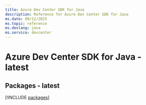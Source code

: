 ```yaml
---
title: Azure Dev Center SDK for Java
description: Reference for Azure Dev Center SDK for Java
ms.date: 09/12/2025
ms.topic: reference
ms.devlang: java
ms.service: devcenter
---
```

# Azure Dev Center SDK for Java - latest
## Packages - latest
[!INCLUDE [packages](dev-center-index.md)]